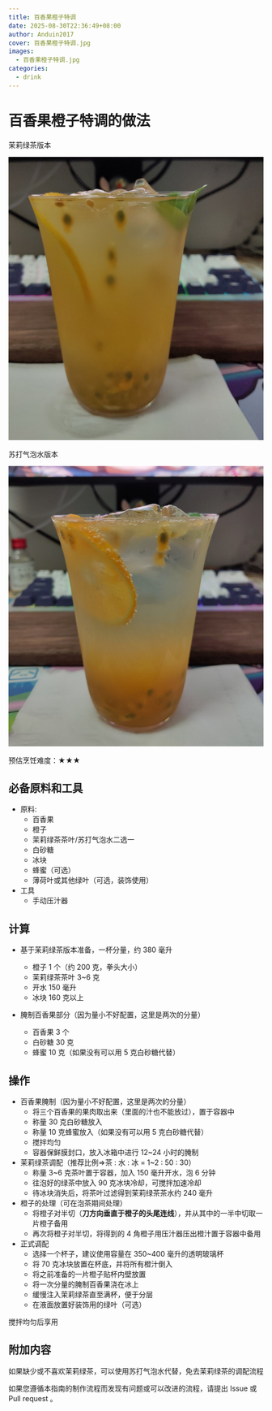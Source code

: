 ```yaml
---
title: 百香果橙子特调
date: 2025-08-30T22:36:49+08:00
author: Anduin2017
cover: 百香果橙子特调.jpg
images:
  - 百香果橙子特调.jpg
categories:
  - drink
---
```


# 百香果橙子特调的做法

茉莉绿茶版本

![tea](./tea-version.jpg)

苏打气泡水版本

![tea](./soda-version.jpg)

预估烹饪难度：★★★

## 必备原料和工具

- 原料:
  - 百香果
  - 橙子
  - 茉莉绿茶茶叶/苏打气泡水二选一
  - 白砂糖
  - 冰块
  - 蜂蜜（可选）
  - 薄荷叶或其他绿叶（可选，装饰使用）
- 工具
  - 手动压汁器

## 计算

- 基于茉莉绿茶版本准备，一杯分量，约 380 毫升
  - 橙子 1 个（约 200 克，拳头大小）
  - 茉莉绿茶茶叶 3~6 克
  - 开水 150 毫升
  - 冰块 160 克以上

- 腌制百香果部分（因为量小不好配置，这里是两次的分量）
  - 百香果 3 个
  - 白砂糖 30 克
  - 蜂蜜 10 克（如果没有可以用 5 克白砂糖代替）

## 操作

- 百香果腌制（因为量小不好配置，这里是两次的分量）
  - 将三个百香果的果肉取出来（里面的汁也不能放过），置于容器中
  - 称量 30 克白砂糖放入
  - 称量 10 克蜂蜜放入（如果没有可以用 5 克白砂糖代替）
  - 搅拌均匀
  - 容器保鲜膜封口，放入冰箱中进行 12~24 小时的腌制
- 茉莉绿茶调配（推荐比例=>茶 : 水 : 冰 = 1~2 : 50 : 30）
  - 称量 3~6 克茶叶置于容器，加入 150 毫升开水，泡 6 分钟
  - 往泡好的绿茶中放入 90 克冰块冷却，可搅拌加速冷却
  - 待冰块消失后，将茶叶过滤得到茉莉绿茶茶水约 240 毫升
- 橙子的处理（可在泡茶期间处理）
  - 将橙子对半切（**刀方向垂直于橙子的头尾连线**），并从其中的一半中切取一片橙子备用
  - 再次将橙子对半切，将得到的 4 角橙子用压汁器压出橙汁置于容器中备用
- 正式调配
  - 选择一个杯子，建议使用容量在 350~400 毫升的透明玻璃杯
  - 将 70 克冰块放置在杯底，并将所有橙汁倒入
  - 将之前准备的一片橙子贴杯内壁放置
  - 将一次分量的腌制百香果浇在冰上
  - 缓慢注入茉莉绿茶直至满杯，便于分层
  - 在液面放置好装饰用的绿叶（可选）

搅拌均匀后享用

## 附加内容

如果缺少或不喜欢茉莉绿茶，可以使用苏打气泡水代替，免去茉莉绿茶的调配流程

如果您遵循本指南的制作流程而发现有问题或可以改进的流程，请提出 Issue 或 Pull request 。
